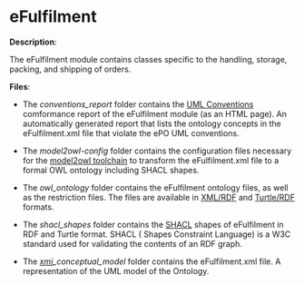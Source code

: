 # eFulfilment

**Description**:

The eFulfilment module contains classes specific to the handling, storage, packing, and 
shipping of orders.

**Files**:
- The *conventions_report* folder contains the [UML Conventions](https://meaningfy-ws.github.io/model2owl-docs/public-review/uml/conceptual-model-conventions.html) comformance report of the eFulfilment module (as an HTML page). An automatically generated report that lists the ontology concepts in the eFulfilment.xml file that violate the ePO UML conventions.


- The *model2owl-config* folder contains the configuration files necessary for the [model2owl toolchain](https://github.com/OP-TED/model2owl) to transform the eFulfilment.xml file to a formal OWL ontology including SHACL shapes.


- The *owl_ontology* folder contains the eFulfilment ontology files, as well as the restriction files. The files are available in [XML/RDF](https://www.w3.org/TR/rdf-syntax-grammar/) and [Turtle/RDF](https://www.w3.org/TR/turtle/) formats.


- The *shacl_shapes* folder contains the [SHACL](https://www.w3.org/TR/shacl/) shapes of eFulfilment in RDF and Turtle format. SHACL ( Shapes Constraint Language) is a W3C standard used for validating the contents of an RDF graph. 


- The *[xmi](https://www.omg.org/spec/XMI/)_conceptual_model* folder contains the eFulfilment.xml file. A representation of the UML model of the Ontology.



